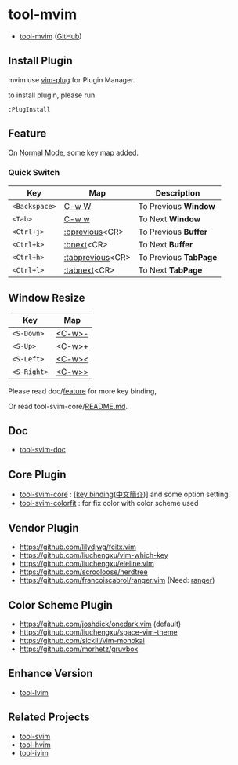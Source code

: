 # tool-mvim

* [tool-mvim](https://samwhelp.github.io/tool-svim-doc/) ([GitHub](https://github.com/samwhelp/tool-mvim))


## Install Plugin

mvim use [vim-plug](https://github.com/junegunn/vim-plug) for Plugin Manager.

to install plugin, please run


``` vim
:PlugInstall
```


## Feature

On [Normal Mode](https://vimhelp.org/index.txt.html#normal-index), some key map added.

### Quick Switch

| Key | Map | Description |
| --- | --- | --- |
| `<Backspace>` | [C-w W](https://vimhelp.org/windows.txt.html#CTRL-W_W) | To Previous **Window** |
| `<Tab>` | [C-w w](https://vimhelp.org/windows.txt.html#CTRL-W_w) | To Next **Window** |
| `<Ctrl+j>` | [:bprevious](https://vimhelp.org/windows.txt.html#:bprevious)&lt;CR&gt; | To Previous **Buffer** |
| `<Ctrl+k>` | [:bnext](https://vimhelp.org/windows.txt.html#:bnext)&lt;CR&gt; | To Next **Buffer** |
| `<Ctrl+h>` | [:tabprevious](https://vimhelp.org/tabpage.txt.html#:tabprevious)&lt;CR&gt; | To Previous **TabPage** |
| `<Ctrl+l>` | [:tabnext](https://vimhelp.org/tabpage.txt.html#:tabnext)&lt;CR&gt; | To Next **TabPage** |


## Window Resize

| Key | Map |
| --- | --- |
| `<S-Down>` | [&lt;C-w&gt;-](https://vimhelp.org/windows.txt.html#CTRL-W_-) |
| `<S-Up>` | [&lt;C-w&gt;+](https://vimhelp.org/windows.txt.html#CTRL-W_+) |
| `<S-Left>` | [&lt;C-w&gt;<](https://vimhelp.org/windows.txt.html#CTRL-W_<) |
| `<S-Right>` | [&lt;C-w&gt;>](https://vimhelp.org/windows.txt.html#CTRL-W_>) |

Please read doc/[feature](https://samwhelp.github.io/tool-svim-doc/read/en_us/#/feature) for more key binding,

Or read tool-svim-core/[README.md](https://github.com/samwhelp/tool-svim-core).

## Doc

* [tool-svim-doc](https://samwhelp.github.io/tool-svim-doc)


## Core Plugin

* [tool-svim-core](https://github.com/samwhelp/tool-svim-core) : [[key binding](https://samwhelp.github.io/tool-svim-doc/read/en_us/#/feature)([中文簡介](https://samwhelp.github.io/tool-svim-doc/read/zh_tw/#/feature))] and some option setting.
* [tool-svim-colorfit](https://github.com/samwhelp/tool-svim-colorfit) : for fix color with color scheme used


## Vendor Plugin

* https://github.com/lilydjwg/fcitx.vim
* https://github.com/liuchengxu/vim-which-key
* https://github.com/liuchengxu/eleline.vim
* https://github.com/scrooloose/nerdtree
* https://github.com/francoiscabrol/ranger.vim (Need: [ranger](https://github.com/ranger/ranger))


## Color Scheme Plugin

* https://github.com/joshdick/onedark.vim (default)
* https://github.com/liuchengxu/space-vim-theme 
* https://github.com/sickill/vim-monokai
* https://github.com/morhetz/gruvbox


## Enhance Version

* [tool-lvim](https://github.com/samwhelp/tool-mvim)


## Related Projects

* [tool-svim](https://github.com/samwhelp/tool-svim)
* [tool-hvim](https://github.com/samwhelp/tool-hvim)
* [tool-ivim](https://github.com/samwhelp/tool-ivim)
